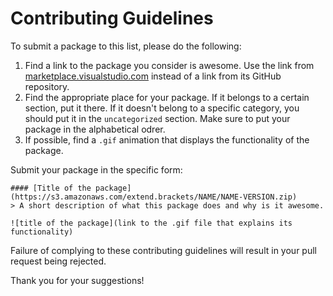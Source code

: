 # Contributing Guidelines

To submit a package to this list, please do the following:

1. Find a link to the package you consider is awesome. Use the link from [marketplace.visualstudio.com](https://marketplace.visualstudio.com/) instead of a link from its GitHub repository.
2. Find the appropriate place for your package. If it belongs to a certain section, put it there. If it doesn't belong to a specific category, you should put it in the `uncategorized` section. Make sure to put your package in the alphabetical odrer.
3. If possible, find a `.gif` animation that displays the functionality of the package.

Submit your package in the specific form:

```gfm
#### [Title of the package](https://s3.amazonaws.com/extend.brackets/NAME/NAME-VERSION.zip)
> A short description of what this package does and why is it awesome.

![title of the package](link to the .gif file that explains its functionality)
```

Failure of complying to these contributing guidelines will result in your pull request being rejected.

Thank you for your suggestions!
